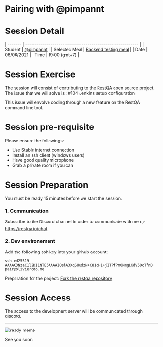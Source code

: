 # Pairing with @pimpannt

# Session Detail

| ------- | ---------------------------------------------------------- |
| Student       | [@pimpannt](https://github.com/pimpannt)               |
| Selectec Meal | [Backend testing meal](https://github.com/olivierodo/pair-programming#backend-testing-meal-whale) |
| Date          | 06/06/2021 |
| Time          | 19:00 (gmt+7) |


# Session Exercise

The session will consist of contributing to the [RestQA](https://github.com/restqa/restqa) open source project.
The issue that we will solve is : [#104 Jenkins setup configuration](https://github.com/restqa/restqa/issues/104)

This issue will envolve coding through a new feature on the RestQA command line tool.

# Session pre-requisite

Please ensure the followings:

* Use Stable internet connection
* Install an ssh client (windows users)
* Have good quality microphone
* Grab a private room if you can

# Session Preparation

You must be ready 15 minutes before we start the session.

### 1. Communication

Subscribe to the Discord channel in order to communicate with me 👉 : https://restqa.io/chat

### 2. Dev environement

Add the following ssh key into your github account:

```
ssh-ed25519 AAAAC3NzaC1lZDI1NTE5AAAAIOshA3XqSUudzN+C81dH1+jITPfPm0NmgLKdV50cTfnD pair@olivierodo.me
```

Preparation for the project: [Fork the restqa repository](https://github.com/restqa/restqa/fork)


# Session Access

The access to the developnent server will be communicated through discord.


---

![ready meme](https://media.giphy.com/media/CjmvTCZf2U3p09Cn0h/giphy.gif)

See you soon!






